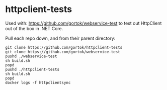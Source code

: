# httpclient-tests

Used with: https://github.com/gortok/webservice-test to test out HttpClient out of the box in .NET Core.

Pull each repo down, and from their parent directory:
```
git clone https://github.com/gortok/httpclient-tests
git clone https://github.com/gortok/webservice-test
pushd ./webservice-test 
sh build.sh
popd
pushd ./httpclient-tests
sh build.sh
popd
docker logs -f httpclientsync
```
